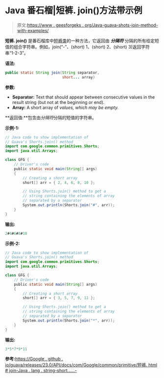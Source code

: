 # Java 番石榴|短裤. join()方法带示例

> 原文:[https://www . geesforgeks . org/Java-guava-shots-join-method-with-examples/](https://www.geeksforgeeks.org/java-guava-shorts-join-method-with-examples/)

**短裤. join()** 是番石榴库中[短裤类](https://www.geeksforgeeks.org/shorts-class-guava-java/)的一种方法，它返回由 ***分隔符*** 分隔的所有给定短值的组合字符串。例如，join(“-”、(short) 1、(short) 2、(short) 3)返回字符串“1-2-3”。

**语法:**

```java
public static String join(String separator,
                          short... array)

```

**参数:**

*   **Separator:** Text that should appear between consecutive values in the result string (but not at the beginning or end).
*   **Array:** A short array of *values, which may be empty.*

**返回值:**包含由*分隔符*分隔的短值的字符串。

**示例-1:**

```java
// Java code to show implementation of
// Guava's Shorts.join() method
import com.google.common.primitives.Shorts;
import java.util.Arrays;

class GFG {
    // Driver's code
    public static void main(String[] args)
    {
        // Creating a short array
        short[] arr = { 2, 4, 6, 8, 10 };

        // Using Shorts.join() method to get a
        // string containing the elements of array
        // separated by a separator
        System.out.println(Shorts.join("#", arr));
    }
}
```

**输出:**

```java
2#4#6#8#10

```

**示例-2:**

```java
// Java code to show implementation of
// Guava's Shorts.join() method
import com.google.common.primitives.Shorts;
import java.util.Arrays;

class GFG {
    // Driver's code
    public static void main(String[] args)
    {
        // Creating a short array
        short[] arr = { 3, 5, 7, 9, 11 };

        // Using Shorts.join() method to get a
        // string containing the elements of array
        // separated by a separator
        System.out.println(Shorts.join("*", arr));
    }
}
```

**输出:**

```java
3*5*7*9*11

```

**参考:**[https://Google . github . io/guava/releases/23.0/API/docs/com/Google/common/primitive/短裤. html # join-Java . lang . string-short……-](https://google.github.io/guava/releases/23.0/api/docs/com/google/common/primitives/Shorts.html#join-java.lang.String-short...-)